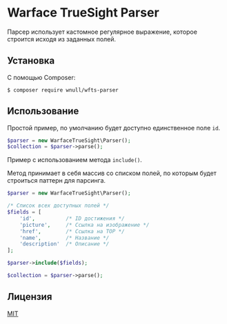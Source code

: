 # Warface TrueSight Parser

Парсер использует кастомное регулярное выражение, которое строится исходя из заданных полей.

## Установка

С помощью Composer:

```shell
$ composer require wnull/wfts-parser
```

## Использование

Простой пример, по умолчанию будет доступно единственное поле `id`.

```php
$parser = new WarfaceTrueSight\Parser();
$collection = $parser->parse();
```

Пример с использованием метода `include()`.

Метод принимает в себя массив со списком полей, по которым будет строиться паттерн для парсинга.

```php
$parser = new WarfaceTrueSight\Parser();

/* Список всех доступных полей */
$fields = [
    'id',          /* ID достижения */
    'picture',     /* Ссылка на изображение */
    'href',        /* Ссылка на TOP */
    'name',        /* Название */
    'description'  /* Описание */
];

$parser->include($fields);

$collection = $parser->parse();
```

## Лицензия

[MIT](LICENSE)